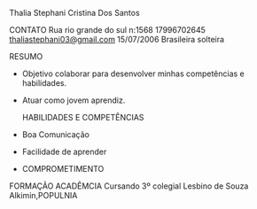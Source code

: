 Thalia Stephani Cristina Dos Santos

CONTATO
Rua rio grande do sul n:1568 17996702645 thaliastephani03@gmail.com
15/07/2006
Brasileira 
solteira

RESUMO
* Objetivo colaborar para desenvolver minhas competências e habilidades.
* Atuar como jovem aprendiz.

  HABILIDADES E COMPETÊNCIAS
* Boa Comunicação
* Facilidade de aprender
* COMPROMETIMENTO

FORMAÇÃO ACADÊMCIA
Cursando 3º colegial Lesbino de Souza Alkimin,POPULNIA
